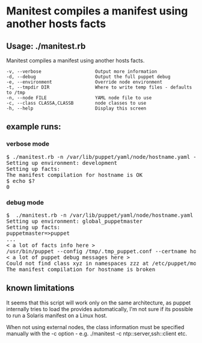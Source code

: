 # Manitest compiles a manifest using another hosts facts
## Usage: ./manitest.rb

Manitest compiles a manifest using another hosts facts.

    -v, --verbose                    Output more information
    -d, --debug                      Output the full puppet debug
    -e, --environment                Override node environment
    -t, --tmpdir DIR                 Where to write temp files - defaults to /tmp
    -n, --node FILE                  YAML node file to use
    -c, --class CLASSA,CLASSB        node classes to use
    -h, --help                       Display this screen


## example runs:

### verbose mode
<pre>
$ ./manitest.rb -n /var/lib/puppet/yaml/node/hostname.yaml -v
Setting up environment: development
Setting up facts:
The manifest compilation for hostname is OK
$ echo $?
0
</pre>

### debug mode 
<pre>
$  ./manitest.rb -n /var/lib/puppet/yaml/node/hostname.yaml -d -e global_puppetmaster
Setting up environment: global_puppetmaster
Setting up facts:
puppetmaster=>puppet
...
< a lot of facts info here >
/usr/bin/puppet --config /tmp/.tmp_puppet.conf --certname hostname --debug /tmp/.tmp_node.pp 2>&1
< a lot of puppet debug messages here >
Could not find class xyz in namespaces zzz at /etc/puppet/modules/zzz/manifests/init.pp:7 on node hostname
The manifest compilation for hostname is broken
</pre>

## known limitations

It seems that this script will work only on the same architecture, as puppet internally tries to load the provides automatically, I'm not sure if its possible to run a Solaris manifest on a Linux host.

When not using external nodes, the class information must be specified manually with the -c option - e.g. ./manitest -c ntp::server,ssh::client etc.
